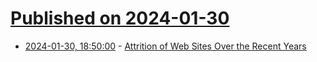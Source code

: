 # [Published on 2024-01-30](index.md)

* [2024-01-30, 18:50:00](https://soylentnews.org/article.pl?sid=24/01/29/1211232&from=rss) - [Attrition of Web Sites Over the Recent Years](https://soylentnews.org/article.pl?sid=24/01/29/1211232&from=rss)
